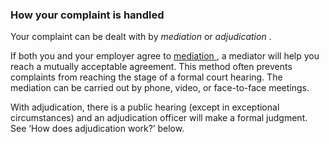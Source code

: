 ###  How your complaint is handled

Your complaint can be dealt with by _mediation_ or _adjudication_ .

If both you and your employer agree to [ mediation
](/en/employment/enforcement-and-redress/workplace-mediation/) , a mediator
will help you reach a mutually acceptable agreement. This method often
prevents complaints from reaching the stage of a formal court hearing. The
mediation can be carried out by phone, video, or face-to-face meetings.

With adjudication, there is a public hearing (except in exceptional
circumstances) and an adjudication officer will make a formal judgment. See
‘How does adjudication work?’ below.
